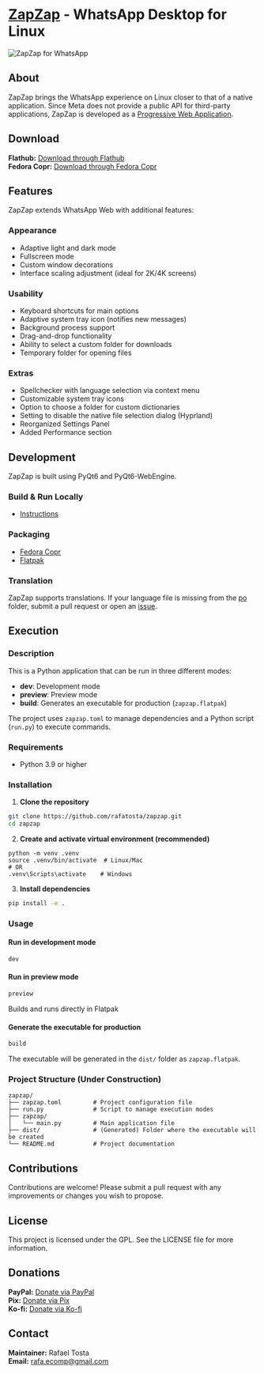 # [ZapZap](https://rtosta.com/zapzap-web/) - WhatsApp Desktop for Linux
![ZapZap for WhatsApp](share/screenshot/default.png)

## About

ZapZap brings the WhatsApp experience on Linux closer to that of a native application. Since Meta does not provide a public API for third-party applications, ZapZap is developed as a [Progressive Web Application](https://en.wikipedia.org/wiki/Progressive_web_app).

## Download

**Flathub:** [Download through Flathub](https://flathub.org/apps/details/com.rtosta.zapzap)  
**Fedora Copr:** [Download through Fedora Copr](https://copr.fedorainfracloud.org/coprs/rafatosta/zapzap/)

## Features

ZapZap extends WhatsApp Web with additional features:

### **Appearance**

- Adaptive light and dark mode
- Fullscreen mode
- Custom window decorations
- Interface scaling adjustment (ideal for 2K/4K screens)

### **Usability**

- Keyboard shortcuts for main options
- Adaptive system tray icon (notifies new messages)
- Background process support
- Drag-and-drop functionality
- Ability to select a custom folder for downloads
- Temporary folder for opening files

### **Extras**

- Spellchecker with language selection via context menu
- Customizable system tray icons
- Option to choose a folder for custom dictionaries
- Setting to disable the native file selection dialog (Hyprland)
- Reorganized Settings Panel
- Added Performance section

## Development

ZapZap is built using PyQt6 and PyQt6-WebEngine.

### **Build & Run Locally**

- [Instructions](/_run/README.md)

### **Packaging**

- [Fedora Copr](/_packaging/fedora/zapzap.spec)
- [Flatpak](/_packaging/flatpak/README.md)

### **Translation**

ZapZap supports translations. If your language file is missing from the [po](/po) folder, submit a pull request or open an [issue](https://github.com/rafatosta/zapzap/issues).

## Execution

### **Description**

This is a Python application that can be run in three different modes:

- **dev**: Development mode
- **preview**: Preview mode
- **build**: Generates an executable for production (`zapzap.flatpak`)

The project uses `zapzap.toml` to manage dependencies and a Python script (`run.py`) to execute commands.

### **Requirements**

- Python 3.9 or higher

### **Installation**

1. **Clone the repository**

```bash
git clone https://github.com/rafatosta/zapzap.git
cd zapzap
```

2. **Create and activate virtual environment (recommended)**

```
python -m venv .venv
source .venv/bin/activate  # Linux/Mac
# OR
.venv\Scripts\activate    # Windows
```

3. **Install dependencies**

```bash
pip install -e .
```

### **Usage**

#### Run in development mode

```bash
dev
```

#### Run in preview mode

```bash
preview
```

Builds and runs directly in Flatpak

#### Generate the executable for production

```bash
build
```

The executable will be generated in the `dist/` folder as `zapzap.flatpak`.

### **Project Structure (Under Construction)**

```plaintext
zapzap/
├── zapzap.toml         # Project configuration file
├── run.py              # Script to manage execution modes
├── zapzap/
│   └── main.py         # Main application file
├── dist/               # (Generated) Folder where the executable will be created
└── README.md           # Project documentation
```

## Contributions

Contributions are welcome! Please submit a pull request with any improvements or changes you wish to propose.

## License

This project is licensed under the GPL. See the LICENSE file for more information.

## Donations

**PayPal:** [Donate via PayPal](https://www.paypal.com/donate/?business=E7R4BVR45GRC2&no_recurring=0&item_name=ZapZap+-+Whatsapp+Desktop+for+linux%0AAn+unofficial+WhatsApp+desktop+application+written+in+Pyqt6+%2B+PyQt6-WebEngine.&currency_code=USD)  
**Pix:** [Donate via Pix](https://nubank.com.br/pagar/3c3r2/LS2hiJJKzv)  
**Ko-fi:** [Donate via Ko-fi](https://ko-fi.com/X8X2E1OLG)

## Contact

**Maintainer:** Rafael Tosta  
**Email:** [rafa.ecomp@gmail.com](mailto:rafa.ecomp@gmail.com)

